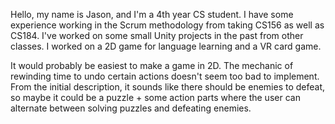 Hello, my name is Jason, and I'm a 4th year CS student. I have some experience working in the Scrum methodology from taking CS156 as well as CS184. I've worked on some small Unity projects in the past from other classes. I worked on a 2D game for language learning and a VR card game.

It would probably be easiest to make a game in 2D. The mechanic of rewinding time to undo certain actions doesn't seem too bad to implement. From the initial description, it sounds like there should be enemies to defeat, so maybe it could be a puzzle + some action parts where the user can alternate between solving puzzles and defeating enemies. 
